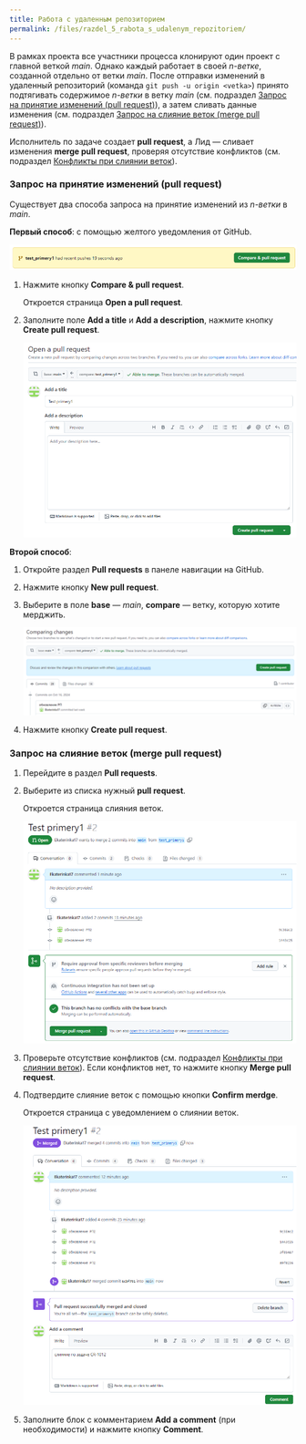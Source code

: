 ```yaml
---
title: Работа с удаленным репозиторием
permalink: /files/razdel_5_rabota_s_udalenym_repozitoriem/
---
```


В рамках проекта все участники процесса клонируют один проект с главной веткой *main*. Однако каждый работает в своей *n-ветке*, созданной отдельно от ветки *main*. После отправки изменений в удаленный репозиторий (команда `git push -u origin <vetka>`) принято подтягивать содержимое *n-ветки* в ветку *main* (см. подраздел [Запрос на принятие изменений (pull request)](#zapros_na_prinyatie_izmenenij_pull_request)), а затем сливать данные изменения (см. подраздел [Запрос на слияние веток (merge pull request)](#zapros_na_sliyanie_vetok_merge_pull_request)). 

Исполнитель по задаче создает **pull request**, а Лид — сливает изменения **merge pull request**, проверяя отсутствие конфликтов (см. подраздел [Конфликты при слиянии веток](/primery/files/razdel_6_konflikty_pri_slianii_vetok/)).

<h3 id="zapros_na_prinyatie_izmenenij_pull_request">Запрос на принятие изменений (pull request)</h3>

Существует два способа запроса на принятие изменений из *n-ветки* в *main*.

**Первый способ**: с помощью желтого уведомления от GitHub.

![текст](images/pull_rekvest.png) 

1. Нажмите кнопку **Compare & pull request**.

   Откроется страница **Open a pull request**.  
   
2. Заполните поле **Add a title** и **Add a description**, нажмите кнопку **Create pull request**.

   ![текст](images/create_pull_request.png) 

**Второй способ**: 

1. Откройте раздел **Pull requests** в панеле навигации на GitHub.
2. Нажмите кнопку **New pull request**.
3. Выберите в поле **base** — *main*, **compare** — ветку, которую хотите мерджить.

    ![текст](images/pull_request.png) 

4. Нажмите кнопку **Create pull request**.

<h3 id="zapros_na_sliyanie_vetok_merge_pull_request">Запрос на слияние веток (merge pull request)</h3>

1. Перейдите в раздел **Pull requests**.
2. Выберите из списка нужный **pull request**.
  
   Откроется cтраница слияния веток. 

   ![текст](images/merge_git.png)

3. Проверьте отсутствие конфликтов (см. подраздел [Конфликты при слиянии веток](/primery/files/razdel_6_konflikty_pri_slianii_vetok/)). Если конфликтов нет, то нажмите кнопку **Merge pull request**.
4. Подтвердите слияние веток с помощью кнопки **Confirm merdge**.

   Откроется страница с уведомлением о слиянии веток.

   ![текст](images/create_comment.png)

5. Заполните блок с комментарием **Add a comment** (при необходимости) и нажмите кнопку **Comment**.

